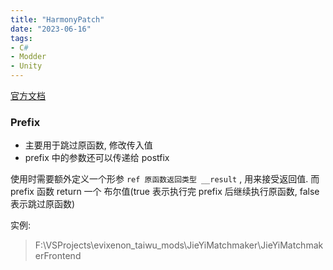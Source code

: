 ```yaml
---
title: "HarmonyPatch"
date: "2023-06-16"
tags:
- C#
- Modder
- Unity
---
```


[官方文档](https://harmony.pardeike.net/articles/patching.html)

### Prefix
- 主要用于跳过原函数, 修改传入值
- prefix 中的参数还可以传递给 postfix

使用时需要额外定义一个形参 `ref 原函数返回类型 __result` , 用来接受返回值. 而 prefix 函数 return 一个 布尔值(true 表示执行完 prefix 后继续执行原函数, false 表示跳过原函数)

实例:
> F:\\VSProjects\\evixenon_taiwu_mods\\JieYiMatchmaker\\JieYiMatchmakerFrontend

